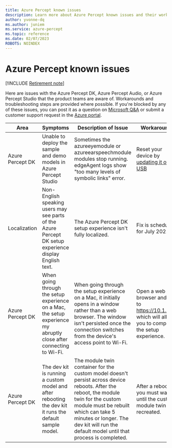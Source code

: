 ```yaml
---
title: Azure Percept known issues
description: Learn more about Azure Percept known issues and their workarounds
author: yvonne-dq
ms.author: juniem
ms.service: azure-percept
ms.topic: reference
ms.date: 02/07/2023
ROBOTS: NOINDEX
---
```


# Azure Percept known issues

[!INCLUDE [Retirement note](./includes/retire.md)]

Here are issues with the Azure Percept DK, Azure Percept Audio, or Azure Percept Studio that the product teams are aware of. Workarounds and troubleshooting steps are provided where possible. If you're blocked by any of these issues, you can post it as a question on [Microsoft Q&A](/answers/topics/azure-percept.html) or submit a customer support request in the [Azure portal](https://portal.azure.com/#blade/Microsoft_Azure_Support/HelpAndSupportBlade/overview). 

|Area|Symptoms|Description of Issue|Workaround|
|-------|---------|---------|---------|
| Azure Percept DK | Unable to deploy the sample and demo models in Azure Percept Studio | Sometimes the azureeyemodule or azureearspeechmodule modules stop running. edgeAgent logs show "too many levels of symbolic links" error. | Reset your device by [updating it over USB](./how-to-update-via-usb.md) |
| Localization | Non-English speaking users may see parts of the Azure Percept DK setup experience display English text. | The Azure Percept DK setup experience isn't fully localized. | Fix is scheduled for July 2021  |
| Azure Percept DK | When going through the setup experience on a Mac, the setup experience my abruptly close after connecting to Wi-Fi. | When going through the setup experience on a Mac, it initially opens in a window rather than a web browser. The window isn't persisted once the connection switches from the device's access point to Wi-Fi. | Open a web browser and go to https://10.1.1.1, which will allow you to complete the setup experience. |
| Azure Percept DK | The dev kit is running a custom model and after rebooting the dev kit it runs the default sample model. | The module twin container for the custom model doesn't persist across device reboots. After the reboot, the module twin for the custom module must be rebuilt which can take 5 minutes or longer. The dev kit will run the default model until that process is completed. | After a reboot, you must wait until the custom module twin is recreated. |
